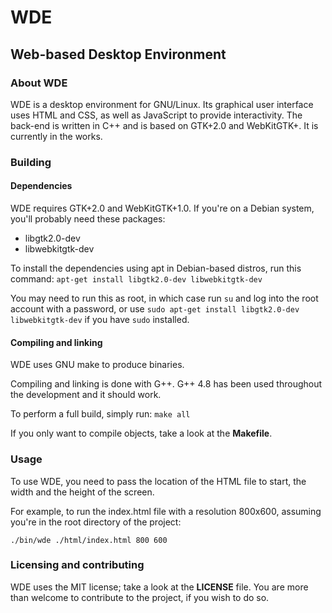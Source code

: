 # WDE
## Web-based Desktop Environment

### About WDE
WDE is a desktop environment for GNU/Linux. Its graphical user interface uses HTML and CSS, as well as JavaScript to provide interactivity. The back-end is written in C++ and is based on GTK+2.0 and WebKitGTK+. It is currently in the works.

### Building
#### Dependencies
WDE requires GTK+2.0 and WebKitGTK+1.0.
If you're on a Debian system, you'll probably need these packages:
* libgtk2.0-dev
* libwebkitgtk-dev

To install the dependencies using apt in Debian-based distros, run this command:
`apt-get install libgtk2.0-dev libwebkitgtk-dev`

You may need to run this as root, in which case run `su` and log into the root account with a password, or use `sudo apt-get install libgtk2.0-dev libwebkitgtk-dev` if you have `sudo` installed.

#### Compiling and linking
WDE uses GNU make to produce binaries. 

Compiling and linking is done with G++.
G++ 4.8 has been used throughout the development and it should work.

To perform a full build, simply run:
`make all`

If you only want to compile objects, take a look at the **Makefile**.

### Usage
To use WDE, you need to pass the location of the HTML file to start, the width and the height of the screen.

For example, to run the index.html file with a resolution 800x600, assuming you're in the root directory of the project:

`./bin/wde ./html/index.html 800 600`

### Licensing and contributing
WDE uses the MIT license; take a look at the **LICENSE** file.
You are more than welcome to contribute to the project, if you wish to do so.
